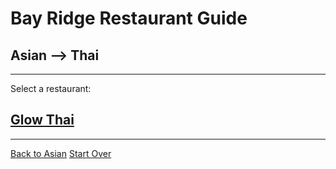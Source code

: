 # Bay Ridge Restaurant Guide
## Asian --> Thai
---
Select a restaurant:
## [Glow Thai](http://glowthai.com/)
---
[Back to Asian](../asian) 
[Start Over](../../home.md)